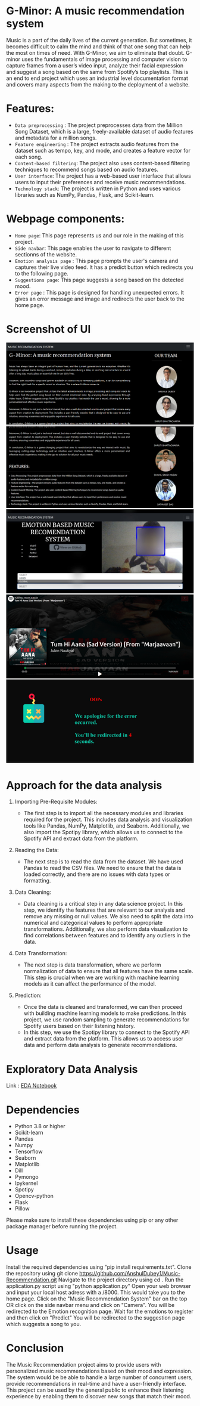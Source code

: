 # G-Minor: A music recommendation system

Music is a part of the daily lives of the current generation. But sometimes, it becomes difficult to calm the mind and think of that one song that can help the most on times of need. With G-Minor, we aim to eliminate that doubt. G-minor uses the fundamentals of image processing and computer vision to capture frames from a user’s video input, analyze their facial expression and suggest a song based on the same from Spotify’s top playlists. This is an end to end project which uses an industrial level documentation format and covers many aspects from the making to the deployment of a website.


# Features: 

* `Data preprocessing` : The project preprocesses data from the Million Song Dataset, which is a large, freely-available dataset of audio features and metadata for a million songs.
* `Feature engineering` : The project extracts audio features from the dataset such as tempo, key, and mode, and creates a feature vector for each song.
* `Content-based filtering`: The project also uses content-based filtering techniques to recommend songs based on audio features.
* `User interface`: The project has a web-based user interface that allows users to input their preferences and receive music recommendations.
* `Technology stack`: The project is written in Python and uses various libraries such as NumPy, Pandas, Flask, and Scikit-learn.


# Webpage components:

* `Home page`: This page represents us and our role in the making of this project.
* `Side navbar`: This page enables the user to navigate to different sectionns of the website.
* `Emotion analysis page` : This page prompts the user's camera and captures their live video feed. It has a predict button which redirects you to the following page.
* `Suggestions page`: This page suggests a song based on the detected mood.
* `Error page` : This page is designed for handling unexpected errors. It gives an error message and image and redirects the user back to the home page.


# Screenshot of UI

<img src="screenshots\1.png" alt="Homepage"/>
<img src="screenshots\2.png" alt="Navbar"/>
<img src="screenshots\3.jpg" alt="Camera"/>
<img src="screenshots\4.png" alt="Suggestions"/>
<img src="screenshots\5.jpg" alt="Error"/>


# Approach for the data analysis 

1. Importing Pre-Requisite Modules:
    * The first step is to import all the necessary modules and libraries required for the project. This includes data analysis and visualization tools like Pandas, NumPy, Matplotlib, and Seaborn. Additionally, we also import the Spotipy library, which allows us to connect to the Spotify API and extract data from the platform.

2. Reading the Data:
    * The next step is to read the data from the dataset. We have used Pandas to read the CSV files. We need to ensure that the data is loaded correctly, and there are no issues with data types or formatting.

3. Data Cleaning:
    * Data cleaning is a critical step in any data science project. In this step, we identify the features that are relevant to our analysis and remove any missing or null values. We also need to split the data into numerical and categorical values to perform appropriate transformations. Additionally, we also perform data visualization to find correlations between features and to identify any outliers in the data.

4. Data Transformation:
    * The next step is data transformation, where we perform normalization of data to ensure that all features have the same scale. This step is crucial when we are working with machine learning models as it can affect the performance of the model.

5. Prediction:
    * Once the data is cleaned and transformed, we can then proceed with building machine learning models to make predictions. In this project, we use random sampling to generate recommendations for Spotify users based on their listening history.
    * In this step, we use the Spotipy library to connect to the Spotify API and extract data from the platform. This allows us to access user data and perform data analysis to generate recommendations.


# Exploratory Data Analysis 

Link : [EDA Notebook](notebook/suggestion.ipynb)


# Dependencies

* Python 3.8 or higher
* Scikit-learn
* Pandas 
* Numpy
* Tensorflow
* Seaborn
* Matplotlib
* Dill
* Pymongo
* Ipykernel
* Spotipy
* Opencv-python
* Flask
* Pillow

Please make sure to install these dependencies using pip or any other package manager before running the project.


# Usage

Install the required dependencies using "pip install requirements.txt".
Clone the repository using git clone https://github.com/AnshulDubey1/Music-Recommendation.git
Navigate to the project directory using cd <Music-Recommendation>.
Run the application.py script using "python application.py"
Open your web browser and input your local host adress with a /8000.
This would take you to the home page. 
Click on the "Music Recommendation System" bar on the top OR click on the side navbar menu and click on "Camera".
You will be redirected to the Emotion recognition page.
Wait for the emotions to register and then click on "Predict"
You will be redirected to the suggestion page which suggests a song to you.


# Conclusion

The Music Recommendation project aims to provide users with personalized music recommendations based on their mood and expression. The system would be be able to handle a large number of concurrent users, provide recommendations in real-time and have a user-friendly interface. This project can be used by the general public to enhance their listening experience by enabling them to discover new songs that match their mood.
